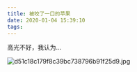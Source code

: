 ```yaml
---
title: 被咬了一口的苹果
date: 2020-01-04 15:39:10
tags:
---
```


高光不好，我认为...

![d51c18c179f8c39bc738796b91f25d9.jpg](https://i.loli.net/2020/01/04/hpva7CczAwtQPgD.jpg)